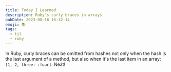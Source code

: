 ```yaml
---
title: Today I Learned
description: Ruby's curly braces in arrays
pubDate: 2023-08-16 16:32:14
emoji: 📚
tags:
  - til
  - ruby
---
```


In Ruby, curly braces can be omitted from hashes not only when the hash is the last argument of a method, but also when it's the last item in an array: `[1, 2, three: :four]`. Neat!
